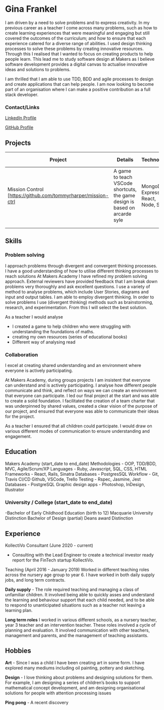 # Gina Frankel

I am driven by a need to solve problems and to express creativity. In my previous career as a teacher I come across many problems, such as how to create learning experiences that were meaningful and engaging  but still covered the outcomes of the curriculum; and how to ensure that each experience catered for a diverse range of abilities. I used  design thinking processes to solve these problems by creating innovative resources.  Through this I realised that I wanted to focus on creating products to help people learn. This lead me to study software design at Makers as I believe software development provides a digital canvas to actualise innovative ideas and solutions to problems. 

I am thrilled that I am able to use TDD, BDD and agile processes to design and create applications that can help people. I am now looking to become part  of an organisation where I can make a positive contribution as a full stack  developer.

### Contact/Links

[LinkedIn Profile](https://www.linkedin.com/in/gina-frankel-a935961b0/)

[GitHub Profile](https://github.com/gina-frankel)

## Projects 

| Project  | Details  | Technology  | Deployed Project  |
|----------|----------|---|---|
| Mission Control [https://github.com/tommyrharper/mission-ctrl        | A game to teach VSCode shortcuts, the game design is based on arcarde syle | MongoDB, Express, React, Node, SCSS  | http://mission-ctrl.surge.sh/  |   
|          |          |   |   |   
|          |          |   |   |   

## Skills

### Problem solving
I approach problems through divergent and convergent thinking processes. I have a good understanding of how to utilise different thinking processes to reach solutions
At Makers Academy I have refined my problem solving approach. External reviewers have provided feedback that I am break down problems very thoroughly and ask excellent questions. I use a variety of method to analyse problems, which include User Stories, diagrams and input and output tables. I am able to employ divergent thinking. In order to solve problems I use (divergent thinking) methods such as  brainstorming, research, and experimentation. From this I will select the best solution. 

As a teacher I would analyse 
- I created a game to help children who were struggling with understanding the foundations of maths.
- creating my own resources (series of educational books)
- Different way of analysing read

### Collaboration  
I excel at creating shared understanding and an environment where everyone is actively participating.

At Makers Academy, during groups projects I am insistent  that everyone can understand and is actively participating. I analyse how different people communicate and think, and reflect on  ways we can create an environment that everyone can participate. I led our final project at the start and was able to create a solid foundation. I facilitated the creation of a team charter that was underpinned by shared values, created a clear vision of the purpose of our project, and ensured that everyone was able to communicate their ideas for the project. 

As a teacher I ensured that all children could participate. I would draw on various different modes of communication to ensure understanding and engagement. 



## Education

Makers Academy (start_date to end_date)
Methodologies  - OOP, TDD/BDD, MVC, Agile/Scrum/XP
Languages - Ruby, Javascript, SQL, CSS, HTML
Frameworks - React, Rails, Sinatra 
Databases - PostgresSQL 
Workflow - Git, Travis CI/CD Github, VSCode, Trello 
Testing - Rspec, Jasmine, Jest
Databases - PostgreSQL
Graphic design apps - Photoshop, InDesign, Illustrator 

### University / College (start_date to end_date)
-Bachelor of Early Childhood Education (birth to 12) Macquarie University
Distinction
Bachelor of Design (partial)
Deans award
Distinction

## Experience
KollectiVo Consultant (June 2020 - current) 
- Consulting with the Lead Engineer to create a technical investor ready report for the FinTech startup KollectiVo.

 Teaching (April 2016 - January 2019)
Worked in different teaching roles across the nursery age group to year 6. I have worked in both daily supply jobs, and long term contracts.

**Daily supply** - The role required teaching and managing a class of unfamiliar children. It involved being able to quickly asses and understand the learning and behaviour support that each child needed, and to be able to respond to unanticipated situations such as a teacher not leaving a learning plan. 
 
**Long term roles** I worked in various different schools, as a nursery teacher, year 3 teacher and an intervention teacher. 
These roles involved a cycle of planning and evaluation. It involved communication with other teachers, management and parents, and the management of teaching assistants. 

## Hobbies
**Art** - Since I was a child I have been creating art in some form. I have explored many mediums including oil painting, pottery and sketching. 

**Design** - I love thinking about problems and designing solutions for them. For example, I am designing a series of children’s books to support mathematical concept development, and am designing  organisational solutions for people with attention processing issues

**Ping pong** - A recent discovery
